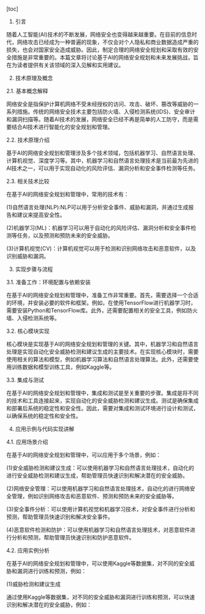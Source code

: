 
[toc]                    
                
                
1. 引言

随着人工智能(AI)技术的不断发展，网络安全也变得越来越重要。在目前的信息时代，网络攻击已经成为一种普遍的现象，不仅会对个人隐私和商业数据造成严重的损失，也会对国家安全造成威胁。因此，制定合理的网络安全规划和采取有效的安全措施是非常重要的。本篇文章将讨论基于AI的网络安全规划和未来发展挑战，旨在为读者提供有关该领域的深入见解和实用建议。

2. 技术原理及概念

2.1. 基本概念解释

网络安全是指保护计算机网络不受未经授权的访问、攻击、破坏、篡改等威胁的一系列措施。传统的网络安全技术主要包括防火墙、入侵检测系统(IDS)、安全审计和漏洞扫描等。随着AI技术的发展，网络安全已经不再是简单的人工防守，而是需要结合AI技术进行智能化的安全规划和管理。

2.2. 技术原理介绍

基于AI的网络安全规划和管理涉及多个技术领域，包括机器学习、自然语言处理、计算机视觉、深度学习等。其中，机器学习和自然语言处理技术是当前最为先进的AI技术之一，可以用于实现自动化的风险评估、漏洞分析和安全事件检测等任务。

2.3. 相关技术比较

在基于AI的网络安全规划和管理中，常用的技术有：

(1)自然语言处理(NLP):NLP可以用于分析安全事件、威胁和漏洞，并通过生成报告和建议来提高安全性。

(2)机器学习(ML)：机器学习可以用于自动化的风险评估、漏洞分析和安全事件检测等任务，以及预测和预防未来的安全威胁。

(3)计算机视觉(CV)：计算机视觉可以用于检测和识别网络攻击和恶意软件，以及识别威胁和漏洞。

3. 实现步骤与流程

3.1. 准备工作：环境配置与依赖安装

在基于AI的网络安全规划和管理中，准备工作非常重要。首先，需要选择一个合适的环境，并安装必要的软件和框架。例如，在使用TensorFlow进行机器学习时，需要安装Python和TensorFlow库。此外，还需要配置相关的安全工具，例如防火墙、入侵检测系统等。

3.2. 核心模块实现

核心模块是实现基于AI的网络安全规划和管理的关键。其中，机器学习和自然语言处理是实现自动化安全威胁检测和建议生成的主要技术。在实现核心模块时，需要使用相关的算法和模型，例如机器学习算法和自然语言处理算法。此外，还需要使用训练数据和模型训练工具，例如Kaggle等。

3.3. 集成与测试

在基于AI的网络安全规划和管理中，集成和测试是至关重要的步骤。集成是将不同的技术和工具连接起来，实现自动化的安全威胁检测和建议生成。测试是确保集成和部署后系统的稳定性和安全性。因此，需要对集成和测试环境进行设计和测试，以确保系统的稳定性和安全性。

4. 应用示例与代码实现讲解

4.1. 应用场景介绍

在基于AI的网络安全规划和管理中，可以应用于多个场景，例如：

(1)安全威胁检测和建议生成：可以使用机器学习和自然语言处理技术，自动化的进行安全威胁检测和建议生成，帮助管理员快速识别和解决潜在的安全威胁。

(2)网络安全管理：可以使用机器学习和自然语言处理技术，自动化的进行网络安全管理，例如识别网络攻击和恶意软件、预测和预防未来的安全威胁等。

(3)安全事件分析：可以使用计算机视觉和机器学习技术，对安全事件进行分析和预测，帮助管理员快速识别和解决安全事件。

(4)恶意软件检测和防护：可以使用机器学习和自然语言处理技术，对恶意软件进行分析和预测，帮助管理员快速识别和防护恶意软件。

4.2. 应用实例分析

在基于AI的网络安全规划和管理中，可以使用Kaggle等数据集，对不同的安全威胁和漏洞进行训练和预测，例如：

(1)威胁检测和建议生成

通过使用Kaggle等数据集，对不同的安全威胁和漏洞进行训练和预测，可以快速识别和解决潜在的安全威胁，例如：


